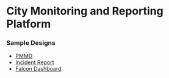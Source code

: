 # City Monitoring and Reporting Platform

### Sample Designs

- [PMMD](https://www.figma.com/design/eMTvqK2E5JKTzgWEcvPmNc/Monitoring-Dashboard-Design--Community-?node-id=0-1&p=f&t=ydF6uBLvYGTIDwlw-0)
- [Incident Report](https://www.figma.com/design/w9NzSL7N6KJgbqeqM8Wx3n/Location-based-reporting-app-with-working-maps-and-admin-interface--Community-?node-id=11802-3653&p=f&t=dGcNwkizlUPRy7O0-0)
- [Falcon Dashboard](https://frlive.prium.me/dashboard/crm)
